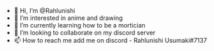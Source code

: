 - 👋 Hi, I’m @Rahlunishi
- 👀 I’m interested in anime and drawing
- 🌱 I’m currently learning how to be a mortician 
- 💞️ I’m looking to collaborate on my discord server
- 📫 How to reach me add me on discord - Rahlunishi Usumaki#7137

<!---
Rahlunishi/Rahlunishi is a ✨ special ✨ repository because its `README.md` (this file) appears on your GitHub profile.
You can click the Preview link to take a look at your changes.
--->
